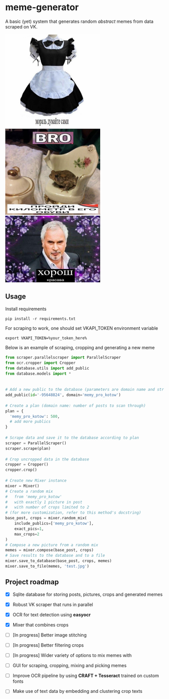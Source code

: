 # meme-generator

A basic (yet) system that generates random *abstract* memes from data scraped on VK.

<p float="left">
  <img src="/pics/moral.jpg" width="300" /> 
  <img src="/pics/bro.jpg" width="300" />
  <img src="/pics/good_job.jpg" width="300" />
</p>

## Usage

Install requirements
 ``` shell
pip install -r requirements.txt
```
For scraping to work, one should set VKAPI_TOKEN environment variable
``` shell
export VKAPI_TOKEN=%your_token_here%
```
Below is an example of scraping, cropping and generating a new meme
``` python
from scraper.parallelscraper import ParallelScraper
from ocr.cropper import Cropper
from database.utils import add_public
from database.models import *


# Add a new public to the database (parameters are domain name and str id)
add_public(id='-95648824', domain='memy_pro_kotow')

# Create a plan (domain name: number of posts to scan through)
plan = {
  'memy_pro_kotow': 500,
  # add more publics
}

# Scrape data and save it to the database according to plan
scraper = ParallelScraper()
scraper.scrape(plan)

# Crop uncropped data in the database
cropper = Cropper()
cropper.crop()

# Create new Mixer instance
mixer = Mixer()
# Create a random mix 
#   from 'memy_pro_kotow' 
#   with exactly 1 picture in post
#   with number of crops limited to 2
# (for more customization, refer to this method's docstring)
base_post, crops = mixer.random_mix(
    include_publics=['memy_pro_kotow'],
    exact_pics=1,
    max_crops=2
)
# Compose a new picture from a random mix
memes = mixer.compose(base_post, crops)
# Save results to the database and to a file
mixer.save_to_database(base_post, crops, memes)
mixer.save_to_file(memes, 'test.jpg')
```

## Project roadmap
- [x] Sqlite database for storing posts, pictures, crops and generated memes
- [x] Robust VK scraper that runs in parallel
- [x] OCR for text detection using **easyocr**
- [x] Mixer that combines crops
- [ ] [In progress] Better image stitching
- [ ] [In progress] Better filtering crops
- [ ] [In progress] Wider variety of options to mix memes with
- [ ] GUI for scraping, cropping, mixing and picking memes
- [ ] Improve OCR pipeline by using **CRAFT + Tesseract** trained on custom fonts
- [ ] Make use of text data by embedding and clustering crop texts
  
